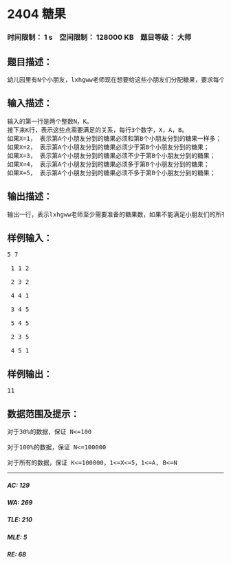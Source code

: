 # 2404 糖果   
### 时间限制： 1 s&nbsp;&nbsp;&nbsp;&nbsp;空间限制： 128000 KB&nbsp;&nbsp;&nbsp;&nbsp;题目等级： 大师  
## 题目描述：  

<pre>
幼儿园里有N个小朋友，lxhgww老师现在想要给这些小朋友们分配糖果，要求每个小朋友都要分到糖果。但是小朋友们也有嫉妒心，总是会提出一些要求，比如小明不希望小红分到的糖果比他的多，于是在分配糖果的时候，lxhgww需要满足小朋友们的K个要求。幼儿园的糖果总是有限的，lxhgww想知道他至少需要准备多少个糖果，才能使得每个小朋友都能够分到糖果，并且满足小朋友们所有的要求。
</pre>
  
  
## 输入描述：  

<pre>
输入的第一行是两个整数N，K。
接下来K行，表示这些点需要满足的关系，每行3个数字，X，A，B。
如果X=1， 表示第A个小朋友分到的糖果必须和第B个小朋友分到的糖果一样多；
如果X=2， 表示第A个小朋友分到的糖果必须少于第B个小朋友分到的糖果；
如果X=3， 表示第A个小朋友分到的糖果必须不少于第B个小朋友分到的糖果；
如果X=4， 表示第A个小朋友分到的糖果必须多于第B个小朋友分到的糖果；
如果X=5， 表示第A个小朋友分到的糖果必须不多于第B个小朋友分到的糖果；
</pre>
  
  
## 输出描述：  

<pre>
输出一行，表示lxhgww老师至少需要准备的糖果数，如果不能满足小朋友们的所有要求，就输出-1
</pre>
  
  
## 样例输入：  

<pre>
5 7  
  
 1 1 2  
  
 2 3 2  
  
 4 4 1  
  
 3 4 5  
  
 5 4 5  
  
 2 3 5  
  
 4 5 1
</pre>
  
  
## 样例输出：  

<pre>
11
</pre>
  
  
## 数据范围及提示：  

<pre>
对于30%的数据，保证 N<=100
 
对于100%的数据，保证 N<=100000
 
对于所有的数据，保证 K<=100000，1<=X<=5，1<=A, B<=N
</pre>
  
  
***  

##### AC: 129  
##### WA: 269  
##### TLE: 210  
##### MLE: 5  
##### RE: 68  

